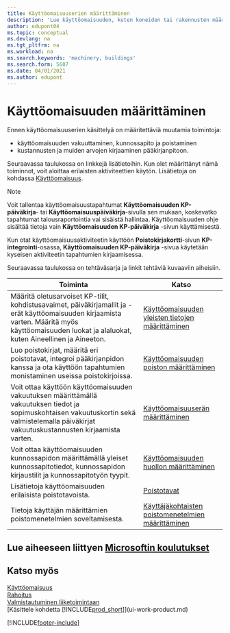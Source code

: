 ```yaml
---
title: Käyttöomaisuuserien määrittäminen
description: 'Lue käyttöomaisuuden, kuten koneiden tai rakennusten määrittämiseen tarvittavasta tehtäväsarjasta.'
author: edupont04
ms.topic: conceptual
ms.devlang: na
ms.tgt_pltfrm: na
ms.workload: na
ms.search.keywords: 'machinery, buildings'
ms.search.form: 5607
ms.date: 04/01/2021
ms.author: edupont
---
```

# Käyttöomaisuuden määrittäminen

Ennen käyttöomaisuuserien käsittelyä on määritettäviä muutamia toimintoja:  

* käyttöomaisuuden vakuuttaminen, kunnossapito ja poistaminen  
* kustannusten ja muiden arvojen kirjaaminen pääkirjanpitoon.  

Seuraavassa taulukossa on linkkejä lisätietoihin. Kun olet määrittänyt nämä toiminnot, voit aloittaa erilaisten aktiviteettien käytön. Lisätietoja on kohdassa [Käyttöomaisuus](fa-manage.md).  

> [!NOTE]  
>   Voit tallentaa käyttöomaisuustapahtumat **Käyttöomaisuuden KP-päiväkirja**- tai **Käyttöomaisuuspäiväkirja**-sivulla sen mukaan, koskevatko tapahtumat talousraportointia vai sisäistä hallintaa. Käyttöomaisuuden ohje sisältää tietoja vain **Käyttöomaisuuden KP-päiväkirja** -sivun käyttämisestä.  

Kun otat käyttöomaisuusaktiviteetin käyttöön **Poistokirjakortti**-sivun **KP-integrointi**-osassa, **Käyttöomaisuuden KP-päiväkirja** -sivua käytetään kyseisen aktiviteetin tapahtumien kirjaamisessa.

Seuraavassa taulukossa on tehtäväsarja ja linkit tehtäviä kuvaaviin aiheisiin.  

| Toiminta | Katso |
| --- | --- |
| Määritä oletusarvoiset KP-tilit, kohdistusavaimet, päiväkirjamallit ja -erät käyttöomaisuuden kirjaamista varten. Määritä myös käyttöomaisuuden luokat ja alaluokat, kuten Aineellinen ja Aineeton. |[Käyttöomaisuuden yleisten tietojen määrittäminen](fa-how-setup-general.md) |
| Luo poistokirjat, määritä eri poistotavat, integroi pääkirjanpidon kanssa ja ota käyttöön tapahtumien monistaminen useissa poistokirjoissa. |[Käyttöomaisuuden poiston määrittäminen](fa-how-setup-depreciation.md) |
| Voit ottaa käyttöön käyttöomaisuuden vakuutuksen määrittämällä vakuutuksen tiedot ja sopimuskohtaisen vakuutuskortin sekä valmistelemalla päiväkirjat vakuutuskustannusten kirjaamista varten. |[Käyttöomaisuuserän määrittäminen](fa-how-setup-insurance.md) |
| Voit ottaa käyttöomaisuuden kunnossapidon määrittämällä yleiset kunnossapitotiedot, kunnossapidon kirjaustilit ja kunnossapitotyön tyypit. |[Käyttöomaisuuden huollon määrittäminen](fa-how-setup-maintenance.md) |
| Lisätietoja käyttöomaisuuden erilaisista poistotavoista. |[Poistotavat](fa-depreciation-methods.md) |
| Tietoja käyttäjän määrittämien poistomenetelmien soveltamisesta. |[Käyttäjäkohtaisten poistomenetelmien määrittäminen](fa-how-setup-user-defined-depreciation-method.md) |

## Lue aiheeseen liittyen [Microsoftin koulutukset](/training/paths/set-up-fixed-assets-management/)

## Katso myös

[Käyttöomaisuus](fa-manage.md)  
[Rahoitus](finance.md)  
[Valmistautuminen liiketoimintaan](ui-get-ready-business.md)  
[Käsittele kohdetta [!INCLUDE[prod_short](includes/prod_short.md)]](ui-work-product.md)


[!INCLUDE[footer-include](includes/footer-banner.md)]
